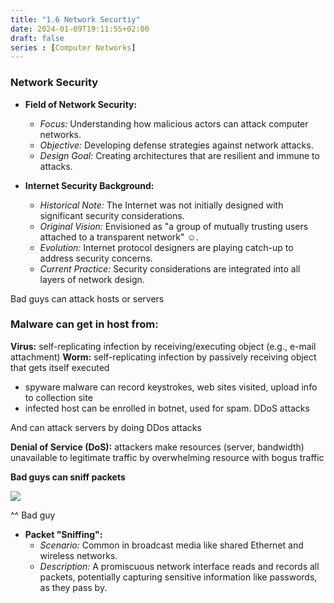 ```yaml
---
title: "1.6 Network Securtiy"
date: 2024-01-09T19:11:55+02:00
draft: false
series : [Computer Networks]
---
```


### Network Security 

- **Field of Network Security:**
  - *Focus:* Understanding how malicious actors can attack computer networks.
  - *Objective:* Developing defense strategies against network attacks.
  - *Design Goal:* Creating architectures that are resilient and immune to attacks.

- **Internet Security Background:**
  - *Historical Note:* The Internet was not initially designed with significant security considerations.
  - *Original Vision:* Envisioned as "a group of mutually trusting users attached to a transparent network" ☺.
  - *Evolution:* Internet protocol designers are playing catch-up to address security concerns.
  - *Current Practice:* Security considerations are integrated into all layers of network design.


Bad guys can attack hosts or servers

### Malware can get in host from:

**Virus:** self-replicating infection by receiving/executing  object (e.g., e-mail attachment)
**Worm:** self-replicating infection by passively receiving object that gets itself executed

- spyware malware can record keystrokes, web sites visited, upload info to collection site
- infected host can be enrolled in  botnet, used for spam. DDoS attacks

And can attack servers by doing DDos attacks

**Denial of Service (DoS):** attackers make resources (server, bandwidth) unavailable to legitimate traffic by overwhelming resource with bogus traffic

**Bad guys can sniff packets**

![](https://static1.bigstockphoto.com/5/3/2/large1500/235653379.jpg)

^^ Bad guy


- **Packet "Sniffing":**
  - *Scenario:* Common in broadcast media like shared Ethernet and wireless networks.
  - *Description:* A promiscuous network interface reads and records all packets, potentially capturing sensitive information like passwords, as they pass by.

